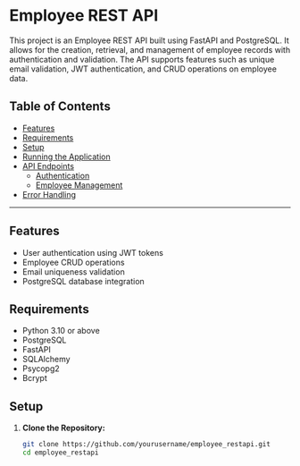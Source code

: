 # Employee REST API

This project is an Employee REST API built using FastAPI and PostgreSQL. It allows for the creation, retrieval, and management of employee records with authentication and validation. The API supports features such as unique email validation, JWT authentication, and CRUD operations on employee data.

## Table of Contents
- [Features](#features)
- [Requirements](#requirements)
- [Setup](#setup)
- [Running the Application](#running-the-application)
- [API Endpoints](#api-endpoints)
  - [Authentication](#authentication)
  - [Employee Management](#employee-management)
- [Error Handling](#error-handling)


---

## Features
- User authentication using JWT tokens
- Employee CRUD operations
- Email uniqueness validation
- PostgreSQL database integration

## Requirements
- Python 3.10 or above
- PostgreSQL
- FastAPI
- SQLAlchemy
- Psycopg2
- Bcrypt

## Setup
1. **Clone the Repository:**
   ```bash
   git clone https://github.com/yourusername/employee_restapi.git
   cd employee_restapi


